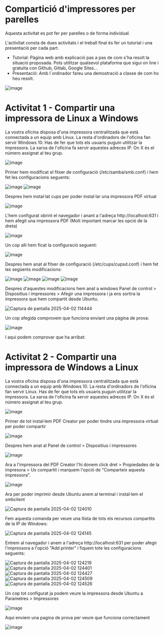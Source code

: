 # Compartició d'impressores per parelles

Aquesta activitat es pot fer per parelles o de forma individual.

L'activitat consta de dues activitats i el treball final és fer un tutorial i una presentació per cada part.

- Tutorial: Pàgina web amb explicació pas a pas de com s'ha resolt la situació proposada. Pots utilitzar qualsevol plataforma que sigui on line i gratuïta con Github, Gitlab, Google Sites...
- Presentació: Amb  l´ordinador fareu una demostració a classe de com ho heu resolt.

![image](https://github.com/user-attachments/assets/6e1502ff-4a52-4304-b279-1d5664d9f4f9)


# Activitat 1 - Compartir una impressora de Linux a Windows

La vostra oficina disposa d'una impressora centralitzada que està connectada a un equip amb Linux. 
La resta d'ordinadors de l'oficina fan servir Windows 10.
Has de fer que tots els usuaris puguin utilitzar la impressora.
La xarxa de l'oficina fa servir aquestes adreces IP. On X és el número assignat al teu grup.

![image](https://github.com/XaSaFa/MP04/assets/110727546/744d6524-d1c8-4edd-9a9a-fba6acf0a776)

Primer hem modificat el fitxer de configuració (/etc/samba/smb.conf) i hem fet les configuracions seguents:

![image](https://github.com/user-attachments/assets/901d6b4e-6fc7-4862-98c4-f557ef9a3a3b)
![image](https://github.com/user-attachments/assets/3bc28864-a883-493d-a732-f0e6547621df)





Despres hem instal·lat cups per poder instal·lar una impressora PDF virtual

![image](https://github.com/user-attachments/assets/084d4ed3-39a4-4046-b184-4ccc4fe4d8c5)

L'hem configurat obrint el navegador i anant a l'adreça http://localhost:631 i hem afegit una impressora PDF (Molt important marcar les opció de la dreta)

![image](https://github.com/user-attachments/assets/a5042647-5e69-42f2-a995-4c6608cb1363)

Un cop alli hem ficat la configuració seguent:

![image](https://github.com/user-attachments/assets/ff2118f6-9021-4fe7-96cf-0050ae45b261)


Despres hem anat al fitxer de configuració (/etc/cups/cupsd.conf) i hem fet les següents modificacions:

![image](https://github.com/user-attachments/assets/64cd6c0e-0a77-4c4c-bf1b-fe38dc246c62)
![image](https://github.com/user-attachments/assets/ea5c3ea9-786a-469f-a2ed-03dc5dcc62f6)
![image](https://github.com/user-attachments/assets/e7973712-e7cb-4068-b3a9-ed70e8e61a44)
![image](https://github.com/user-attachments/assets/379f4b06-d779-4fbf-967d-b3a0dfd18367)

Despres d'aquestes modificacions hem anat a windows Panel de control > Dispositius i impressores > Afegir una impressora i ja ens sortira la impressora que hem compartit desde Ubuntu.

![Captura de pantalla 2025-04-02 114444](https://github.com/user-attachments/assets/bbc8b2ac-54d3-41e6-a328-9728e0b8209f)

Un cop afegida comprovem que funciona enviant una pàgina de prova:

![image](https://github.com/user-attachments/assets/ead1df4d-8c57-4ea0-9d6e-166d89e7d575)

I aqui podem comprovar que ha arribat:

# Activitat 2 - Compartir una impressora de Windows a Linux

La vostra oficina disposa d'una impressora centralitzada que està connectada a un equip amb Windows 10.
La resta d'ordinadors de l'oficina fan servir Linux.
Has de fer que tots els usuaris puguin utilitzar la impressora.
La xarxa de l'oficina fa servir aquestes adreces IP. On X és el número assignat al teu grup.

![image](https://github.com/XaSaFa/MP04/assets/110727546/1dd6f371-1038-4f82-82cc-35fe39793671)

Primer de tot instal·lem PDF Creator per poder tindre una impressora virtual per poder compartir

![image](https://github.com/user-attachments/assets/9674d41a-94aa-4860-836b-929561edac03)

Despres hem anat al Panel de control > Dispositius i impressores

![image](https://github.com/user-attachments/assets/af1cb4c5-3505-4bb9-92ff-510c65a4bba7)

Ara a l'impressora del PDF Creator l'hi donem click dret > Propiedades de la impresora > Us compartit i marquem l'opció de "Comparteix aquesta impressora".

![image](https://github.com/user-attachments/assets/4a94d0fa-2f8e-47e3-b741-90d843a9728d)

Ara per poder imprimir desde Ubuntu anem al terminal i instal·lem el smbclient

![Captura de pantalla 2025-04-02 124010](https://github.com/user-attachments/assets/8ee9bbcd-12fc-4414-8959-fa0eddbc6f8b)

Fem aquesta comanda per veure una llista de tots els recursos compartits de la IP de Windows:

![Captura de pantalla 2025-04-02 124145](https://github.com/user-attachments/assets/cff0c1bc-07ad-42dd-a958-af3e5fdf91fa)

Entrem al navegador i anem a l'adreça http://localhost:631 per poder afegir l'impressora a l'opció "Add printer" i fiquem tote les configuracions seguents:

![Captura de pantalla 2025-04-02 124219](https://github.com/user-attachments/assets/db857fe4-1dc8-4704-b0d8-27577897cf62)
![Captura de pantalla 2025-04-02 124401](https://github.com/user-attachments/assets/96ddbe12-35bf-4d87-aee2-36c717799d05)
![Captura de pantalla 2025-04-02 124427](https://github.com/user-attachments/assets/26273d31-7889-4f05-8ee4-456195856747)
![Captura de pantalla 2025-04-02 124509](https://github.com/user-attachments/assets/25fc92a6-d154-4026-9ec1-62f5f62f10bd)
![Captura de pantalla 2025-04-02 124526](https://github.com/user-attachments/assets/9260dc70-7d60-44b4-bd0c-7b69d5386d3a)

Un cop tot configurat ja podem veure la impressora desde Ubuntu a Parametres > Impressores

![image](https://github.com/user-attachments/assets/5cc6a1b4-f65f-4d41-a266-4507d790dd77)

Aqui enviem una pagina de prova per veure que funciona correctament

![image](https://github.com/user-attachments/assets/ede22b93-6694-4efd-b933-d0d345235e15)










